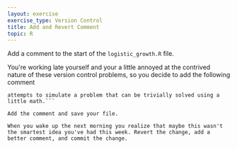 ```yaml
---
layout: exercise
exercise_type: Version Control
title: Add and Revert Comment
topic: R
---
```


Add a comment to the start of the `logistic_growth.R` file.

You're working late yourself and your a little annoyed at the contrived
nature of these version control problems, so you decide to add the
following comment 

```### Really lame fake program that unsuccessfully
attempts to simulate a problem that can be trivially solved using a
little math.``` 

Add the comment and save your file.

When you wake up the next morning you realize that maybe this wasn't
the smartest idea you've had this week. Revert the change, add a
better comment, and commit the change.
